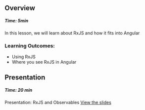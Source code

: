 ## Overview
##### Time: 5min

In this lesson, we will learn about RxJS and how it fits into Angular

### Learning Outcomes: 
- Using RxJS
- Where you see RxJS in Angular

## Presentation
##### Time: 20 min

Presentation: RxJS and Observables
[View the slides](https://docs.google.com/presentation/d/1_nDVY7qIcM7jGI_yWSaRcjcmRz0aNAEMsA837OHWrsI/edit#slide=id.g244087087b_0_887)


